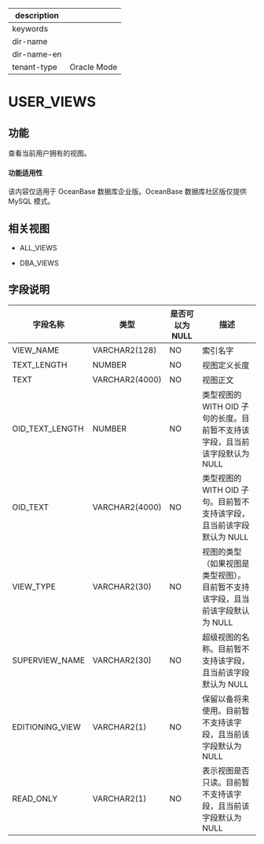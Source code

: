 |description||
|---|---|
|keywords||
|dir-name||
|dir-name-en||
|tenant-type|Oracle Mode|

USER_VIEWS
===============================

功能
-----------

查看当前用户拥有的视图。

  <main id="notice" >
    <h4>功能适用性</h4>
    <p>该内容仅适用于 OceanBase 数据库企业版。OceanBase 数据库社区版仅提供 MySQL 模式。</p>
  </main>

相关视图
-------------

* ALL_VIEWS

* DBA_VIEWS

字段说明
-------------

|    **字段名称**     |     **类型**     | **是否可以为 NULL** |                           **描述**                           |
|-----------------|----------------|----------------|------------------------------------------------------------|
| VIEW_NAME       | VARCHAR2(128)  | NO             | 索引名字                                                       |
| TEXT_LENGTH     | NUMBER         | NO             | 视图定义长度                                                     |
| TEXT            | VARCHAR2(4000) | NO             | 视图正文                                                       |
| OID_TEXT_LENGTH | NUMBER         | NO             | 类型视图的 WITH OID 子句的长度。目前暂不支持该字段，且当前该字段默认为 NULL              |
| OID_TEXT        | VARCHAR2(4000) | NO             | 类型视图的 WITH OID 子句。目前暂不支持该字段，且当前该字段默认为 NULL                 |
| VIEW_TYPE       | VARCHAR2(30)   | NO             | 视图的类型（如果视图是类型视图）。目前暂不支持该字段，且当前该字段默认为 NULL |
| SUPERVIEW_NAME  | VARCHAR2(30)   | NO             | 超级视图的名称。目前暂不支持该字段，且当前该字段默认为 NULL                           |
| EDITIONING_VIEW | VARCHAR2(1)    | NO             | 保留以备将来使用。目前暂不支持该字段，且当前该字段默认为 NULL                          |
| READ_ONLY       | VARCHAR2(1)    | NO             | 表示视图是否只读。目前暂不支持该字段，且当前该字段默认为 NULL                          |
